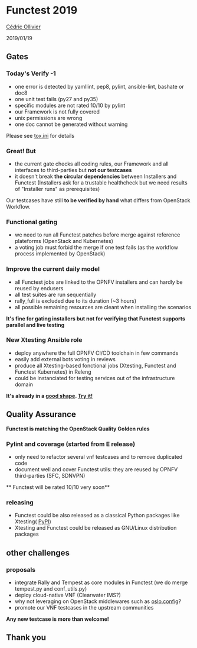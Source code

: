 # Functest 2019

[Cédric Ollivier](mailto:cedric.ollivier@orange.com)

2019/01/19



## Gates


### Today's Verify -1

- one error is detected by yamllint, pep8, pylint, ansible-lint, bashate or
  doc8
- one unit test fails (py27 and py35)
- specific modules are not rated 10/10 by pylint
- our Framework is not fully covered
- unix permissions are wrong
- one doc cannot be generated without warning

Please see [tox.ini](https://git.opnfv.org/functest/tree/tox.ini) for details


### Great! But

- the current gate checks all coding rules, our Framework and all interfaces
to third-parties but **not our testcases**
- it doesn't break **the circular dependencies** between Installers and
Functest (Installers ask for a trustable healthcheck but we need results of
"Installer runs" as prerequisites)

Our testcases have still **to be verified by hand** what differs from
OpenStack Workflow.


### Functional gating

- we need to run all Functest patches before merge against reference
plateforms (OpenStack and Kubernetes)
- a voting job must forbid the merge if one test fails (as the workflow
process implemented by OpenStack)


### Improve the current daily model

- all Functest jobs are linked to the OPNFV installers and can hardly be
  reused by endusers
- all test suites are run sequentially
- rally_full is excluded due to its duration (~3 hours)
- all possible remaining resources are cleant when installing the scenarios

**It's fine for gating installers but not for verifying that Functest supports parallel and live testing**


### New Xtesting Ansible role

- deploy anywhere the full OPNFV CI/CD toolchain in few commands
- easily add external bots voting in reviews
- produce all Xtesting-based fonctional jobs (Xtesting, Functest and Functest
  Kubernetes) in Releng
- could be instanciated for testing services out of the infrastructure domain

**It's already in a [good shape](https://lists.opnfv.org/g/opnfv-tech-discuss/message/22552). [Try it!](https://wiki.opnfv.org/pages/viewpage.action?pageId=32015004)**



## Quality Assurance

**Functest is matching the OpenStack Quality Golden rules**


### Pylint and coverage (started from E release)
- only need to refactor several vnf testcases and to remove duplicated code
- document well and cover Functest utils: they are reused by
OPNFV third-parties (SFC, SDNVPN)

** Functest will be rated 10/10 very soon**


### releasing

- Functest could be also released as a classical Python packages like Xtesting(
[PyPI](https://pypi.python.org/pypi))
- Xtesting and Functest could be released as GNU/Linux distribution packages



## other challenges


### proposals

- integrate Rally and Tempest as core modules in Functest (we do merge tempest.py and
  conf_utils.py)
- deploy cloud-native VNF (Clearwater IMS?)
- why not leveraging on OpenStack middlewares such as
  [oslo.config](https://docs.openstack.org/oslo.config/latest/)?
- promote our VNF testcases in the upstream communities

**Any new testcase is more than welcome!**



## Thank you
